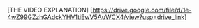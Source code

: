 [THE VIDEO EXPLANATION] [https://drive.google.com/file/d/1e-4wZ99GZzhGAdckYHV1tiEwV5AuWCX4/view?usp=drive_link]
